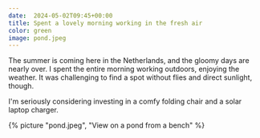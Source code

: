 ```yaml
---
date:  2024-05-02T09:45+00:00
title: Spent a lovely morning working in the fresh air
color: green
image: pond.jpeg
---
```


The summer is coming here in the Netherlands, and the gloomy days are nearly over.
I spent the entire morning working outdoors, enjoying the weather.
It was challenging to find a spot without flies and direct sunlight, though.

I'm seriously considering investing in a comfy folding chair and a solar laptop charger.

{% picture "pond.jpeg", "View on a pond from a bench" %}
